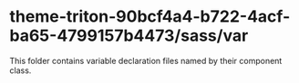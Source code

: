 # theme-triton-90bcf4a4-b722-4acf-ba65-4799157b4473/sass/var

This folder contains variable declaration files named by their component class.
